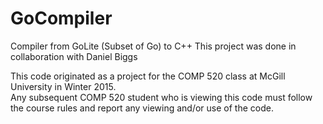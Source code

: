 # GoCompiler
Compiler from GoLite (Subset of Go) to C++
This project was done in collaboration with Daniel Biggs

This code originated as a project for the COMP 520 class at McGill University in Winter 2015.    
Any subsequent COMP 520 student who is viewing this code must follow the course rules and report any viewing and/or  use of the code.
